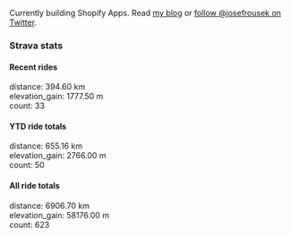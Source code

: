 Currently building Shopify Apps. Read [my blog](https://blog.rousek.name/) or [follow @josefrousek on Twitter](https://twitter.com/josefrousek).

### Strava stats

<!-- strava_stats starts -->
#### Recent rides

distance: 394.60 km  
elevation_gain: 1777.50 m  
count: 33


#### YTD ride totals

distance: 655.16 km  
elevation_gain: 2766.00 m  
count: 50


#### All ride totals

distance: 6906.70 km  
elevation_gain: 58176.00 m  
count: 623


<!-- strava_stats ends -->